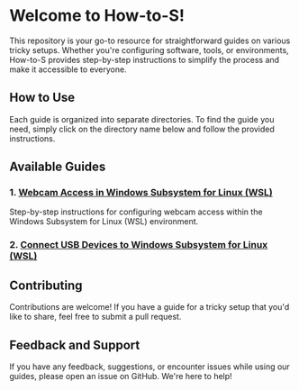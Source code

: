 # Welcome to How-to-S!

This repository is your go-to resource for straightforward guides on various tricky setups. Whether you're configuring software, tools, or environments, How-to-S provides step-by-step instructions to simplify the process and make it accessible to everyone.

## How to Use

Each guide is organized into separate directories. To find the guide you need, simply click on the directory name below and follow the provided instructions.

## Available Guides

### 1. [Webcam Access in Windows Subsystem for Linux (WSL)](webcam-access-in-wsl)

Step-by-step instructions for configuring webcam access within the Windows Subsystem for Linux (WSL) environment.

### 2. [Connect USB Devices to Windows Subsystem for Linux (WSL)](connect-usb-devices-to-wsl)

<!-- Add more guides here -->

## Contributing

Contributions are welcome! If you have a guide for a tricky setup that you'd like to share, feel free to submit a pull request.

## Feedback and Support

If you have any feedback, suggestions, or encounter issues while using our guides, please open an issue on GitHub. We're here to help!
